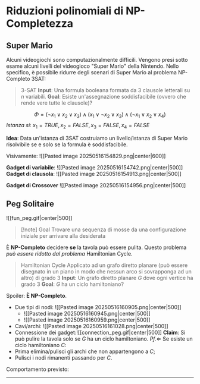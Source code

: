 # Riduzioni polinomiali di NP-Completezza
## Super Mario
Alcuni videogiochi sono computazionalmente difficili. Vengono presi sotto esame alcuni livelli del videogioco "Super Mario" della Nintendo. Nello specifico, è possibile ridurre degli scenari di Super Mario al problema NP-Completo 3SAT:

>3-SAT
>**Input**: Una formula booleana formata da 3 clausole letterali su $n$ variabili.
>**Goal**: Esiste un'assegnazione soddisfacibile (ovvero che rende vere tutte le clausole)?

$$\Phi=(\lnot x_1\lor x_2\lor x_3)\land(x_1 \lor\lnot x_2\lor x_3)\land(\lnot x_1\lor x_2\lor x_4)$$
*Istanza si*: $x_1=TRUE,x_2=FALSE,x_3=FALSE,x_4=FALSE$

**Idea**: Data un'istanza di 3SAT costruiamo un livello/istanza di Super Mario risolvibile se e solo se la formula è soddisfacibile.

Visivamente:
![[Pasted image 20250516154829.png|center|600]]


**Gadget di variabile**: ![[Pasted image 20250516154742.png|center|500]]
**Gadget di clausola**:
![[Pasted image 20250516154913.png|center|500]]

**Gadget di Crossover**
![[Pasted image 20250516154956.png|center|500]]

## Peg Solitaire
![[fun_peg.gif|center|500]]

>[!note] Goal
>Trovare una sequenza di mosse da una configurazione iniziale per arrivare alla desiderata

È **NP-Completo** decidere **se** la tavola può essere pulita. Questo problema *può essere ridotto dal problema* Hamiltonian Cycle.

>Hamiltonian Cycle
>	Applicato ad un grafo diretto planare (può essere disegnato in un piano in modo che nessun arco si sovrapponga ad un altro) di grado 3
>**Input**: Un grafo diretto planare $G$ dove ogni vertice ha grado 3
>**Goal**: $G$ ha un ciclo hamiltoniano?

Spoiler: **È NP-Completo**.
- Due tipi di nodi: ![[Pasted image 20250516160905.png|center|500]]
	- ![[Pasted image 20250516160945.png|center|500]]
	- ![[Pasted image 20250516160959.png|center|500]]
- Cavi/archi: ![[Pasted image 20250516161028.png|center|500]]
- Connessione dei gadget:![[connection_peg.gif|center|500]]
**Claim**: Si può pulire la tavola solo se $G$ ha un ciclo hamiltoniano.
*Pf.*$\Leftarrow$
Se esiste un ciclo hamiltoniano $C$:
- Prima elimina/pulisci gli archi che non appartengono a $C$;
- Pulisci i nodi rimanenti passando per $C$.

Comportamento previsto:

--- 

